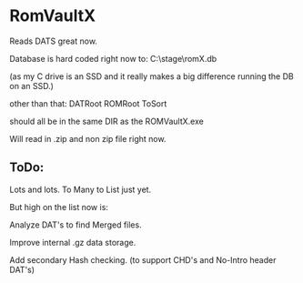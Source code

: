 RomVaultX
=========
Reads DATS great now.

Database is hard coded right now to:
C:\stage\romX.db

(as my C drive is an SSD and it really makes a big difference running the DB on an SSD.)

other than that:
DATRoot
ROMRoot
ToSort

should all be in the same DIR as the ROMVaultX.exe

Will read in .zip and non zip file right now.



ToDo:
-----
Lots and lots. To Many to List just yet.

But high on the list now is:

Analyze DAT's to find Merged files.

Improve internal .gz data storage.

Add secondary Hash checking. (to support CHD's and No-Intro header DAT's)
